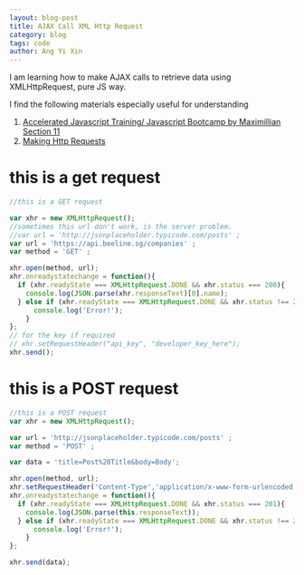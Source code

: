```yaml
---
layout: blog-post
title: AJAX Call XML Http Request
category: blog
tags: code
author: Ang Yi Xin
---
```


I am learning how to make AJAX calls to retrieve data using XMLHttpRequest, pure JS way.

I find the following materials especially useful for understanding
1. [Accelerated Javascript Training/ Javascript Bootcamp by Maximillian Section 11](https://www.udemy.com/javascript-bootcamp-2016)
2. [Making Http Requests](https://www.kirupa.com/html5/making_http_requests_js.htm)

# this is a get request #

```js
//this is a GET request

var xhr = new XMLHttpRequest();
//sometimes this url don't work, is the server problem.
//var url = 'http://jsonplaceholder.typicode.com/posts' ;
var url = 'https://api.beeline.sg/companies' ;
var method = 'GET' ;

xhr.open(method, url);
xhr.onreadystatechange = function(){
  if (xhr.readyState === XMLHttpRequest.DONE && xhr.status === 200){
    console.log(JSON.parse(xhr.responseText)[0].name);
  } else if (xhr.readyState === XMLHttpRequest.DONE && xhr.status !== 200){
      console.log('Error!');
    }
};
// for the key if required
// xhr.setRequestHeader("api_key", "developer_key_here");
xhr.send();
```

# this is a POST request #

```js
//this is a POST request
var xhr = new XMLHttpRequest();

var url = 'http://jsonplaceholder.typicode.com/posts' ;
var method = 'POST' ;

var data = 'title=Post%20Title&body=Body';

xhr.open(method, url);
xhr.setRequestHeader('Content-Type','application/x-www-form-urlencoded');
xhr.onreadystatechange = function(){
  if (xhr.readyState === XMLHttpRequest.DONE && xhr.status === 201){
    console.log(JSON.parse(this.responseText));
  } else if (xhr.readyState === XMLHttpRequest.DONE && xhr.status !== 201){
      console.log('Error!');
    }
};

xhr.send(data);
```
